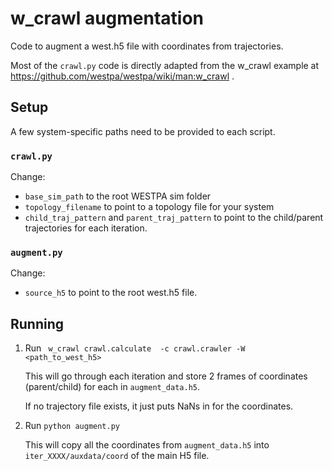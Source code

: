 # w_crawl augmentation

Code to augment a west.h5 file with coordinates from trajectories.

Most of the `crawl.py` code is directly adapted from the w_crawl example at https://github.com/westpa/westpa/wiki/man:w_crawl .


## Setup

A few system-specific paths need to be provided to each script.

### `crawl.py`

Change:
- `base_sim_path` to the root WESTPA sim folder
- `topology_filename` to point to a topology file for your system
- `child_traj_pattern` and `parent_traj_pattern` to point to the child/parent trajectories for each iteration.

### `augment.py`

Change:
- `source_h5` to point to the root west.h5 file.

## Running

1. Run ` w_crawl crawl.calculate  -c crawl.crawler -W <path_to_west_h5>`

    This will go through each iteration and store 2 frames of coordinates (parent/child) 
     for each in `augment_data.h5`.
   
    If no trajectory file exists, it just puts NaNs in for the coordinates.
   
2. Run `python augment.py`

    This will copy all the coordinates from `augment_data.h5` into `iter_XXXX/auxdata/coord` of the main H5
   file.
   
